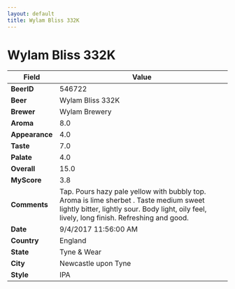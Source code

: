 ```yaml
---
layout: default
title: Wylam Bliss 332K
---
```


# Wylam Bliss 332K

| Field         | Value     |
|---------------|-----------|
| **BeerID** | 546722 |
| **Beer** | Wylam Bliss 332K |
| **Brewer** | Wylam Brewery |
| **Aroma** | 8.0 |
| **Appearance** | 4.0 |
| **Taste** | 7.0 |
| **Palate** | 4.0 |
| **Overall** | 15.0 |
| **MyScore** | 3.8 |
| **Comments** | Tap. Pours hazy pale yellow with bubbly top. Aroma is lime sherbet . Taste medium sweet lightly bitter, lightly sour. Body light, oily feel, lively, long finish. Refreshing and good. |
| **Date** | 9/4/2017 11:56:00 AM |
| **Country** | England |
| **State** | Tyne &amp; Wear |
| **City** | Newcastle upon Tyne |
| **Style** | IPA |
